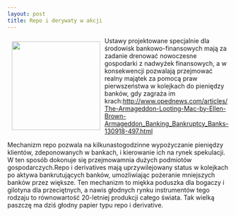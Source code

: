```yaml
---
layout: post
title: Repo i derywaty w akcji
---
```



<p><img src="{{site.baseurl}}\public\pictures\465.eb.jpg" align="left" style="margin: 10px 10px" width="200"><!--200-->
Ustawy projektowane specjalnie dla środowisk bankowo-finansowych mają za zadanie drenować nowoczesne gospodarki z nadwyżek finansowych, a w konsekwencji pozwalają przejmować realny majątek za pomocą praw pierwszeństwa w kolejkach do pieniędzy banków, gdy zagraża im krach:<a href="http://www.opednews.com/articles/The-Armageddon-Looting-Mac-by-Ellen-Brown-Armageddon_Banking_Bankruptcy_Banks-130918-497.html" title="Repo i instrumenty pochodne" target="">http://www.opednews.com/articles/The-Armageddon-Looting-Mac-by-Ellen-Brown-Armageddon_Banking_Bankruptcy_Banks-130918-497.html</a></p><p>Mechanizm repo pozwala na kilkunastogodzinne wypożyczanie pieniędzy klientów, zdeponowanych w bankach, i kierowanie ich na rynek spekulacji. W ten sposób dokonuje się przejmowamnia dużych podmiotów gospodarczych.Repo i derivatives mają uprzywilejowany status w kolejkach po aktywa bankrutujących banków, umozliwiając pożeranie mniejszych banków przez większe. Ten mechanizm to miękka poduszka dla bogaczy i gilotyna dla przeciętnych, a nawis głodnych rynku instrumentów tego rodzaju to równowartość 20-letniej produkcji całego świata. Tak wielką paszczę ma dziś głodny papier typu repo i derivative.</p>